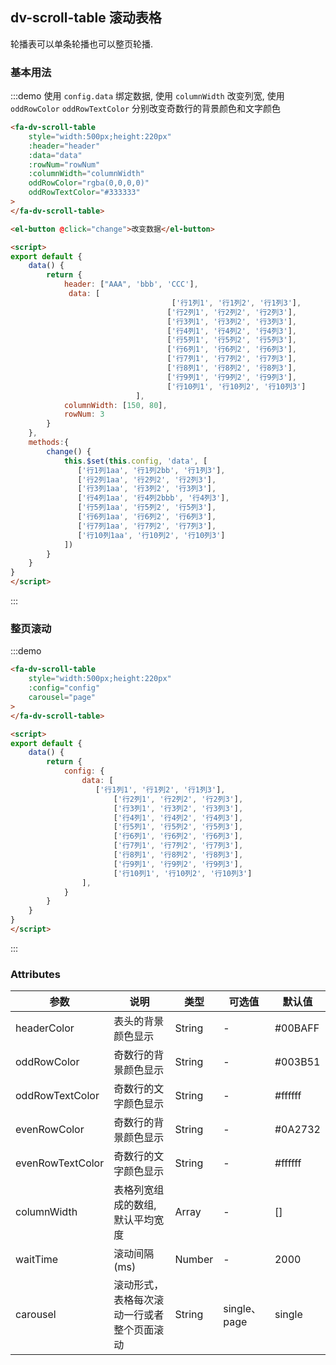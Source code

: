 ## dv-scroll-table 滚动表格
轮播表可以单条轮播也可以整页轮播.

### 基本用法
:::demo 使用 `config.data` 绑定数据, 使用 `columnWidth` 改变列宽, 使用 `oddRowColor` `oddRowTextColor` 分别改变奇数行的背景颜色和文字颜色
```html
<fa-dv-scroll-table 
    style="width:500px;height:220px"
    :header="header"
    :data="data" 
    :rowNum="rowNum" 
    :columnWidth="columnWidth" 
    oddRowColor="rgba(0,0,0,0)" 
    oddRowTextColor="#333333"
>
</fa-dv-scroll-table>

<el-button @click="change">改变数据</el-button>

<script>
export default {
    data() {
        return {
            header: ["AAA", 'bbb', 'CCC'],
             data: [
                                    ['行1列1', '行1列2', '行1列3'],
                                   ['行2列1', '行2列2', '行2列3'],
                                   ['行3列1', '行3列2', '行3列3'],
                                   ['行4列1', '行4列2', '行4列3'],
                                   ['行5列1', '行5列2', '行5列3'],
                                   ['行6列1', '行6列2', '行6列3'],
                                   ['行7列1', '行7列2', '行7列3'],
                                   ['行8列1', '行8列2', '行8列3'],
                                   ['行9列1', '行9列2', '行9列3'],
                                   ['行10列1', '行10列2', '行10列3']
                            ],
            columnWidth: [150, 80],
            rowNum: 3
        }   
    },
    methods:{
        change() {
            this.$set(this.config, 'data', [
               ['行1列1aa', '行1列2bb', '行1列3'],
               ['行2列1aa', '行2列2', '行2列3'],
               ['行3列1aa', '行3列2', '行3列3'],
               ['行4列1aa', '行4列2bbb', '行4列3'],
               ['行5列1aa', '行5列2', '行5列3'],
               ['行6列1aa', '行6列2', '行6列3'],
               ['行7列1aa', '行7列2', '行7列3'],
               ['行10列1aa', '行10列2', '行10列3']
            ])
        }
    }   
}
</script>
```
:::

### 整页滚动
:::demo 
```html
<fa-dv-scroll-table 
    style="width:500px;height:220px"
    :config="config"  
    carousel="page"
>
</fa-dv-scroll-table>

<script>
export default {
    data() {
        return {
            config: {
                data: [
                   ['行1列1', '行1列2', '行1列3'],
                       ['行2列1', '行2列2', '行2列3'],
                       ['行3列1', '行3列2', '行3列3'],
                       ['行4列1', '行4列2', '行4列3'],
                       ['行5列1', '行5列2', '行5列3'],
                       ['行6列1', '行6列2', '行6列3'],
                       ['行7列1', '行7列2', '行7列3'],
                       ['行8列1', '行8列2', '行8列3'],
                       ['行9列1', '行9列2', '行9列3'],
                       ['行10列1', '行10列2', '行10列3']
                ],
            }
        }   
    }
}
</script>
```
:::

### Attributes
| 参数      | 说明    | 类型      | 可选值       | 默认值   |
|---------- |-------- |---------- |-------------  |-------- |
| headerColor     | 表头的背景颜色显示   | String  |  - |#00BAFF|
| oddRowColor     | 奇数行的背景颜色显示   | String  |  - | #003B51|
| oddRowTextColor     | 奇数行的文字颜色显示   | String  | -| #ffffff |
| evenRowColor     | 奇数行的背景颜色显示   | String  | - | #0A2732 |
| evenRowTextColor     | 奇数行的文字颜色显示   | String  | - | #ffffff|
| columnWidth     | 表格列宽组成的数组, 默认平均宽度   | Array  |  - | []|
| waitTime     | 滚动间隔 (ms)  | Number  |  - |2000 |
| carousel     | 滚动形式， 表格每次滚动一行或者整个页面滚动  | String  |  single、page |single |


